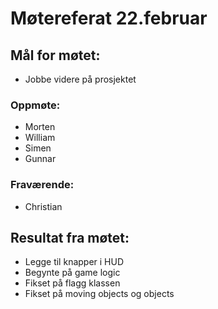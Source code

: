# Møtereferat 22.februar
## Mål for møtet:
- Jobbe videre på prosjektet

### Oppmøte:
- Morten
- William
- Simen
- Gunnar

### Fraværende:
- Christian

## Resultat fra møtet:
- Legge til knapper i HUD
- Begynte på game logic
- Fikset på flagg klassen
- Fikset på moving objects og objects
